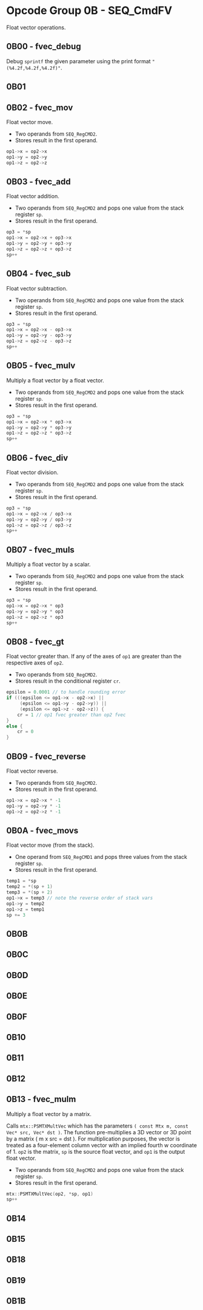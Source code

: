 # Opcode Group 0B - SEQ_CmdFV

Float vector operations.

## 0B00 - fvec_debug

Debug `sprintf` the given parameter using the print format `"(%4.2f,%4.2f,%4.2f)"`.

## 0B01

## 0B02 - fvec_mov

Float vector move.

- Two operands from `SEQ_RegCMD2`.
- Stores result in the first operand.

```c
op1->x = op2->x
op1->y = op2->y
op1->z = op2->z
```

## 0B03 - fvec_add

Float vector addition.

- Two operands from `SEQ_RegCMD2` and pops one value from the stack register `sp`.
- Stores result in the first operand.

```c
op3 = *sp
op1->x = op2->x + op3->x
op1->y = op2->y + op3->y
op1->z = op2->z + op3->z
sp++
```

## 0B04 - fvec_sub

Float vector subtraction.

- Two operands from `SEQ_RegCMD2` and pops one value from the stack register `sp`.
- Stores result in the first operand.

```c
op3 = *sp
op1->x = op2->x - op3->x
op1->y = op2->y - op3->y
op1->z = op2->z - op3->z
sp++
```

## 0B05 - fvec_mulv

Multiply a float vector by a float vector.

- Two operands from `SEQ_RegCMD2` and pops one value from the stack register `sp`.
- Stores result in the first operand.

```c
op3 = *sp
op1->x = op2->x * op3->x
op1->y = op2->y * op3->y
op1->z = op2->z * op3->z
sp++
```

## 0B06 - fvec_div

Float vector division.

- Two operands from `SEQ_RegCMD2` and pops one value from the stack register `sp`.
- Stores result in the first operand.

```c
op3 = *sp
op1->x = op2->x / op3->x
op1->y = op2->y / op3->y
op1->z = op2->z / op3->z
sp++
```

## 0B07 - fvec_muls

Multiply a float vector by a scalar.

- Two operands from `SEQ_RegCMD2` and pops one value from the stack register `sp`.
- Stores result in the first operand.

```c
op3 = *sp
op1->x = op2->x * op3
op1->y = op2->y * op3
op1->z = op2->z * op3
sp++
```

## 0B08 - fvec_gt

Float vector greater than. If any of the axes of `op1` are greater than the respective axes of `op2`.

- Two operands from `SEQ_RegCMD2`.
- Stores result in the conditional register `cr`.

```c
epsilon = 0.0001 // to handle rounding error
if (((epsilon <= op1->x - op2->x) ||
     (epsilon <= op1->y - op2->y)) ||
     (epsilon <= op1->z - op2->z)) {
    cr = 1 // op1 fvec greater than op2 fvec
}
else {
    cr = 0
}
```

## 0B09 - fvec_reverse

Float vector reverse.

- Two operands from `SEQ_RegCMD2`.
- Stores result in the first operand.

```c
op1->x = op2->x * -1
op1->y = op2->y * -1
op1->z = op2->z * -1
```

## 0B0A - fvec_movs

Float vector move (from the stack).

- One operand from `SEQ_RegCMD1` and pops three values from the stack register `sp`.
- Stores result in the first operand.

```c
temp1 = *sp
temp2 = *(sp + 1)
temp3 = *(sp + 2)
op1->x = temp3 // note the reverse order of stack vars
op1->y = temp2
op1->z = temp1
sp += 3
```

## 0B0B

## 0B0C

## 0B0D

## 0B0E

## 0B0F

## 0B10

## 0B11

## 0B12

## 0B13 - fvec_mulm

Multiply a float vector by a matrix.

Calls `mtx::PSMTXMultVec` which has the parameters `( const Mtx m, const Vec* src, Vec* dst )`. The function pre-multiplies a 3D vector or 3D point by a matrix ( m x src = dst ). For multiplication purposes, the vector is treated as a four-element column vector with an implied fourth w coordinate of 1. `op2` is the matrix, `sp` is the source float vector, and `op1` is the output float vector.

- Two operands from `SEQ_RegCMD2` and pops one value from the stack register `sp`.
- Stores result in the first operand.

```c
mtx::PSMTXMultVec(op2, *sp, op1)
sp++
```

## 0B14

## 0B15

## 0B18

## 0B19

## 0B1B

